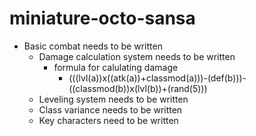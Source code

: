 # miniature-octo-sansa

- Basic combat needs to be written
  - Damage calculation system needs to be written
    - formula for calulating damage
      - (((lvl(a))x((atk(a))+classmod(a)))-(def(b)))-((classmod(b))x(lvl(b))+(rand(5)))
  - Leveling system needs to be written
  - Class variance needs to be written
  - Key characters need to be written
